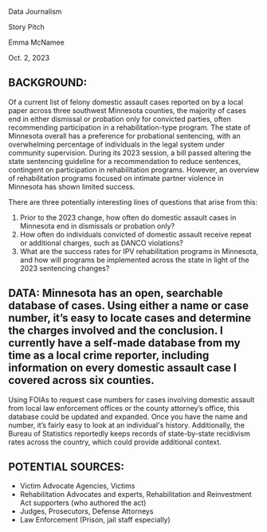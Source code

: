 Data Journalism

Story Pitch

Emma McNamee

Oct. 2, 2023

## BACKGROUND: 

Of a current list of felony domestic assault cases reported on by a local paper across three southwest Minnesota counties, the majority of cases end in either dismissal or probation only for convicted parties, often recommending participation in a rehabilitation-type program. The state of Minnesota overall has a preference for probational sentencing, with an overwhelming percentage of individuals in the legal system under community supervision. During its 2023 session, a bill passed altering the state sentencing guideline for a recommendation to reduce sentences, contingent on participation in rehabilitation programs. However, an overview of rehabilitation programs focused on intimate partner violence in Minnesota has shown limited success.

There are three potentially interesting lines of questions that arise from this: 
1. Prior to the 2023 change, how often do domestic assault cases in Minnesota end in dismissals or probation only? 
2. How often do individuals convicted of domestic assault receive repeat or additional charges, such as DANCO violations?
3. What are the success rates for IPV rehabilitation programs in Minnesota, and how will programs be implemented across the state in light of the 2023 sentencing changes?

## DATA: Minnesota has an open, searchable database of cases. Using either a name or case number, it’s easy to locate cases and determine the charges involved and the conclusion. I currently have a self-made database from my time as a local crime reporter, including information on every domestic assault case I covered across six counties.  
Using FOIAs to request case numbers for cases involving domestic assault from local law enforcement offices or the county attorney’s office, this database could be updated and expanded. Once you have the name and number, it’s fairly easy to look at an individual's history. Additionally, the Bureau of Statistics reportedly keeps records of state-by-state recidivism rates across the country, which could provide additional context. 

## POTENTIAL SOURCES: 
* Victim Advocate Agencies, Victims
* Rehabilitation Advocates and experts, Rehabilitation and Reinvestment Act supporters (who authored the act)
* Judges, Prosecutors, Defense Attorneys
* Law Enforcement (Prison, jail staff especially)
